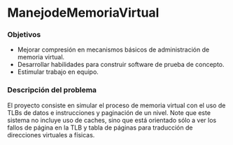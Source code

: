 # ManejodeMemoriaVirtual

### Objetivos
  * Mejorar compresión en mecanismos básicos de administración de memoria virtual.
  * Desarrollar habilidades para construir software de prueba de concepto.
  * Estimular trabajo en equipo.

### Descripción del problema
El proyecto consiste en simular el proceso de memoria virtual con el uso de TLBs de datos e instrucciones y paginación de un nivel. Note que este sistema no incluye uso de caches, sino que está orientado sólo a ver los fallos de página en la TLB y tabla de páginas para traducción de direcciones virtuales a físicas.
